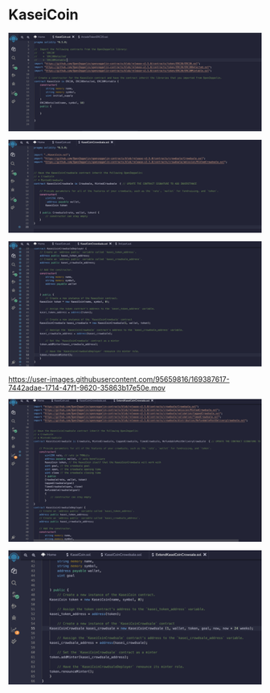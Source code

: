# KaseiCoin
![](image/kasei1.png)

![](image/kasei2.png)

![](image/kasei3.png)



https://user-images.githubusercontent.com/95659816/169387617-7442adae-1714-47f1-9620-35863b17e50e.mov

![](image/ExtendKasei.png)

![](image/ExtendKasei1.png)
